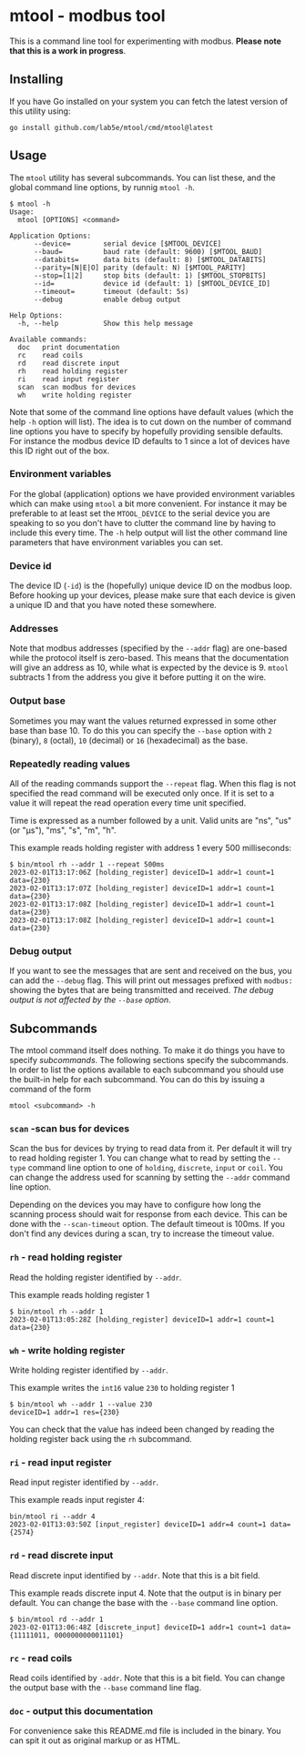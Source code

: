 # mtool - modbus tool

This is a command line tool for experimenting with modbus.  **Please note that this is a work in progress**.

## Installing

If you have Go installed on your system you can fetch the latest version of this utility using:

```shell
go install github.com/lab5e/mtool/cmd/mtool@latest
```

## Usage

The `mtool` utility has several subcommands. You can list these, and the global command line options, by runnig `mtool -h`.  

```shell
$ mtool -h
Usage:
  mtool [OPTIONS] <command>

Application Options:
      --device=        serial device [$MTOOL_DEVICE]
      --baud=          baud rate (default: 9600) [$MTOOL_BAUD]
      --databits=      data bits (default: 8) [$MTOOL_DATABITS]
      --parity=[N|E|O] parity (default: N) [$MTOOL_PARITY]
      --stop=[1|2]     stop bits (default: 1) [$MTOOL_STOPBITS]
      --id=            device id (default: 1) [$MTOOL_DEVICE_ID]
      --timeout=       timeout (default: 5s)
      --debug          enable debug output

Help Options:
  -h, --help           Show this help message

Available commands:
  doc   print documentation
  rc    read coils
  rd    read discrete input
  rh    read holding register
  ri    read input register
  scan  scan modbus for devices
  wh    write holding register
```

Note that some of the command line options have default values (which the help `-h` option will list).  The idea is to cut down on the number of command line options you have to specify by hopefully providing sensible defaults.  For instance the modbus device ID defaults to 1 since a lot of devices have this ID right out of the box.

### Environment variables

For the global (application) options we have provided environment variables which can make using `mtool` a bit more convenient.  For instance it may be preferable to at least set the `MTOOL_DEVICE` to the serial device you are speaking to so you don't have to clutter the command line by having to include this every time.  The `-h` help output will list the other command line parameters that have environment variables you can set.

### Device id

The device ID (`-id`) is the (hopefully) unique device ID on the modbus loop.  Before hooking up your devices, please make sure that each device is given a unique ID and that you have noted these somewhere.  

### Addresses

Note that modbus addresses (specified by the `--addr` flag) are one-based while the protocol itself is zero-based.  This means that the documentation will give an address as 10, while what is expected by the device is 9.  `mtool` subtracts 1 from the address you give it before putting it on the wire.

### Output base

Sometimes you may want the values returned expressed in some other base than base 10.  To do this you can specify the `--base` option with `2` (binary), `8` (octal), `10` (decimal) or `16` (hexadecimal) as the base.

### Repeatedly reading values

All of the reading commands support the `--repeat` flag.  When this flag is not specified the read command will be executed only once.  If it is set to a value it will repeat the read operation every time unit specified.

Time is expressed as a number followed by a unit.  Valid units are "ns", "us" (or "µs"), "ms", "s", "m", "h".

This example reads holding register with address 1 every 500 milliseconds:

```shell
$ bin/mtool rh --addr 1 --repeat 500ms
2023-02-01T13:17:06Z [holding_register] deviceID=1 addr=1 count=1 data={230}
2023-02-01T13:17:07Z [holding_register] deviceID=1 addr=1 count=1 data={230}
2023-02-01T13:17:08Z [holding_register] deviceID=1 addr=1 count=1 data={230}
2023-02-01T13:17:08Z [holding_register] deviceID=1 addr=1 count=1 data={230}
```

### Debug output

If you want to see the messages that are sent and received on the bus, you can add the `--debug` flag.  This will print out messages prefixed with `modbus:` showing the bytes that are being transmitted and received. *The debug output is not affected by the `--base` option*.

## Subcommands

The mtool command itself does nothing.  To make it do things you have to specify *subcommands*. The following sections specify the subcommands.  In order to list the options available to each subcommand you should use the built-in help for each subcommand.  You can do this by issuing a command of the form

```shell
mtool <subcommand> -h
```

### `scan` -scan bus for devices

Scan the bus for devices by trying to read data from it.  Per default it will try to read holding register 1.  You can change what to read by setting the `--type` command line option to one of `holding`, `discrete`, `input` or `coil`.  You can change the address used for scanning by setting the `--addr` command line option.

Depending on the devices you may have to configure how long the scanning process should wait for response from each device.  This can be done with the `--scan-timeout` option.  The default timeout is 100ms.  If you don't find any devices during a scan, try to increase the timeout value.

### `rh` - read holding register

Read the holding register identified by `--addr`.

This example reads holding register 1

```shell
$ bin/mtool rh --addr 1
2023-02-01T13:05:28Z [holding_register] deviceID=1 addr=1 count=1 data={230}
```

### `wh` - write holding register

Write holding register identified by `--addr`.

This example writes the `int16` value `230` to holding register 1

```shell
$ bin/mtool wh --addr 1 --value 230
deviceID=1 addr=1 res={230}
```

You can check that the value has indeed been changed by reading the holding register back using the `rh` subcommand.

### `ri` - read input register

Read input register identified by `--addr`.

This example reads input register 4:

```shell
bin/mtool ri --addr 4
2023-02-01T13:03:50Z [input_register] deviceID=1 addr=4 count=1 data={2574}
```

### `rd` - read discrete input

Read discrete input identified by `--addr`.  Note that this is a bit field.

This example reads discrete input 4. Note that the output is in binary per default.  You can change the base with the `--base` command line option.

```shell
$ bin/mtool rd --addr 1 
2023-02-01T13:06:48Z [discrete_input] deviceID=1 addr=1 count=1 data={11111011, 0000000000011101}
```

### `rc` - read coils

Read coils identified by `-addr`.  Note that this is a bit field.  You can change the output base with the `--base` command line flag.

### `doc` - output this documentation

For convenience sake this README.md file is included in the binary.  You can spit it out as original markup or as HTML.

